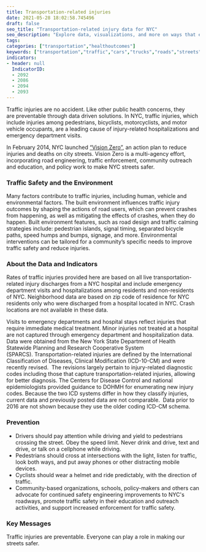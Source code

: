 ```yaml
---
title: Transportation-related injuries
date: 2021-05-28 18:02:58.745496
draft: false
seo_title: "Transportation-related injury data for NYC"
seo_description: "Explore data, visualizations, and more on ways that environments shape health in New York City's neighborhoods.."
tags: 
categories: ["transportation","healthoutcomes"]
keywords: ["transportation","traffic","cars","trucks","roads","streets","safety","emissions","driving","cars","hospitalizations","emergency department visits","biking","cycling","bikes"]
indicators:
- header: null
  IndicatorID:
  - 2092
  - 2086
  - 2094
  - 2093
---
```


Traffic injuries are no accident. Like other public health concerns, they are preventable through data driven solutions. In NYC, traffic injuries, which include injuries among pedestrians, bicyclists, motorcyclists, and motor vehicle occupants, are a leading cause of injury-related hospitalizations and emergency department visits.

In February 2014, NYC launched [“Vision Zero”](http://www.nyc.gov/html/visionzero/pages/home/home.html), an action plan to reduce injuries and deaths on city streets. Vision Zero is a multi-agency effort, incorporating road engineering, traffic enforcement, community outreach and education, and policy work to make NYC streets safer.

### Traffic Safety and the Environment

Many factors contribute to traffic injuries, including human, vehicle and environmental factors. The built environment influences traffic injury outcomes by shaping the actions of road users, which can prevent crashes from happening, as well as mitigating the effects of crashes, when they do happen. Built environment features, such as road design and traffic calming strategies include: pedestrian islands, signal timing, separated bicycle paths, speed humps and bumps, signage, and more. Environmental interventions can be tailored for a community’s specific needs to improve traffic safety and reduce injuries.

### About the Data and Indicators

Rates of traffic injuries provided here are based on all live transportation-related injury discharges from a NYC hospital and include emergency department visits and hospitalizations among residents and non-residents of NYC. Neighborhood data are based on zip code of residence for NYC residents only who were discharged from a hospital located in NYC. Crash locations are not available in these data. 

Visits to emergency departments and hospital stays reflect injuries that require immediate medical treatment. Minor injuries not treated at a hospital are not captured through emergency department and hospitalization data. Data were obtained from the New York State Department of Health Statewide Planning and Research Cooperative System (SPARCS). Transportation-related injuries are defined by the International Classification of Diseases, Clinical Modification (ICD-10-CM) and were recently revised.  The revisions largely pertain to injury-related diagnostic codes including those that capture transportation-related injuries, allowing for better diagnosis. The Centers for Disease Control and national epidemiologists provided guidance to DOHMH for enumerating new injury codes. Because the two ICD systems differ in how they classify injuries, current data and previously posted data are not comparable.  Data prior to 2016 are not shown because they use the older coding ICD-CM schema.  

### Prevention

* Drivers should pay attention while driving and yield to pedestrians crossing the street. Obey the speed limit. Never drink and drive, text and drive, or talk on a cellphone while driving.
* Pedestrians should cross at intersections with the light, listen for traffic, look both ways, and put away phones or other distracting mobile devices.
* Cyclists should wear a helmet and ride predictably, with the direction of traffic.
* Community-based organizations, schools, policy-makers and others can advocate for continued safety engineering improvements to NYC's roadways, promote traffic safety in their education and outreach activities, and support increased enforcement for traffic safety.

### Key Messages

Traffic injuries are preventable. Everyone can play a role in making our streets safer.